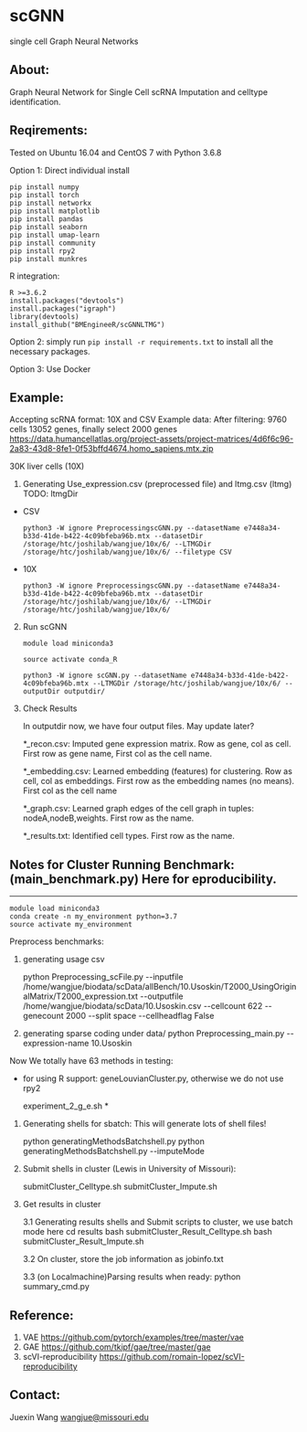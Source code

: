 # scGNN

single cell Graph Neural Networks

## About:

Graph Neural Network for Single Cell scRNA Imputation and celltype identification. 

## Reqirements:

Tested on Ubuntu 16.04 and CentOS 7 with Python 3.6.8

Option 1: Direct individual install

    pip install numpy
    pip install torch
    pip install networkx
    pip install matplotlib
    pip install pandas
    pip install seaborn
    pip install umap-learn
    pip install community
    pip install rpy2
    pip install munkres

R integration:

    R >=3.6.2
    install.packages("devtools")
    install.packages("igraph")
    library(devtools)
    install_github("BMEngineeR/scGNNLTMG")

Option 2: simply run ```pip install -r requirements.txt``` to install all the necessary packages.

Option 3: Use Docker

## Example:

Accepting scRNA format: 10X and CSV
Example data:
After filtering: 9760 cells 13052 genes, finally select 2000 genes
https://data.humancellatlas.org/project-assets/project-matrices/4d6f6c96-2a83-43d8-8fe1-0f53bffd4674.homo_sapiens.mtx.zip

30K liver cells (10X)

1. Generating Use_expression.csv (preprocessed file) and ltmg.csv (ltmg)
TODO: ltmgDir
- CSV

    `python3 -W ignore PreprocessingscGNN.py --datasetName e7448a34-b33d-41de-b422-4c09bfeba96b.mtx --datasetDir /storage/htc/joshilab/wangjue/10x/6/ --LTMGDir /storage/htc/joshilab/wangjue/10x/6/ --filetype CSV`

- 10X

    `python3 -W ignore PreprocessingscGNN.py --datasetName e7448a34-b33d-41de-b422-4c09bfeba96b.mtx --datasetDir /storage/htc/joshilab/wangjue/10x/6/ --LTMGDir /storage/htc/joshilab/wangjue/10x/6/`

2. Run scGNN

    `module load miniconda3`
    
    `source activate conda_R`

    `python3 -W ignore scGNN.py --datasetName e7448a34-b33d-41de-b422-4c09bfeba96b.mtx --LTMGDir /storage/htc/joshilab/wangjue/10x/6/ --outputDir outputdir/`

3. Check Results
    
    In outputdir now, we have four output files. May update later?
    
    *_recon.csv:        Imputed gene expression matrix. Row as gene, col as cell. First row as gene name, First col as the cell name. 

    *_embedding.csv:    Learned embedding (features) for clustering. Row as cell, col as embeddings. First row as the embedding names (no means). First col as the cell name

    *_graph.csv:        Learned graph edges of the cell graph in tuples: nodeA,nodeB,weights. First row as the name.

    *_results.txt:      Identified cell types. First row as the name. 


## Notes for Cluster Running Benchmark: (main_benchmark.py) Here for eproducibility.
---------
    module load miniconda3
    conda create -n my_environment python=3.7
    source activate my_environment

Preprocess benchmarks:

 1. generating usage csv

    python Preprocessing_scFile.py --inputfile /home/wangjue/biodata/scData/allBench/10.Usoskin/T2000_UsingOriginalMatrix/T2000_expression.txt --outputfile /home/wangjue/biodata/scData/10.Usoskin.csv --cellcount 622 --genecount 2000 --split space --cellheadflag False

2. generating sparse coding under data/
    python Preprocessing_main.py --expression-name 10.Usoskin


Now We totally have 63 methods in testing:
* for using R support: geneLouvianCluster.py, otherwise we do not use rpy2

    experiment_2_g_e.sh *

1. Generating shells for sbatch: This will generate lots of shell files!

    python generatingMethodsBatchshell.py
    python generatingMethodsBatchshell.py --imputeMode

2. Submit shells in cluster (Lewis in University of Missouri):

    submitCluster_Celltype.sh
    submitCluster_Impute.sh

3. Get results in cluster

    3.1 Generating results shells and Submit scripts to cluster, we use batch mode here
        cd results
        bash submitCluster_Result_Celltype.sh
        bash submitCluster_Result_Impute.sh
        
    3.2 On cluster, store the job information as jobinfo.txt

    3.3 (on Localmachine)Parsing results when ready:
        python summary_cmd.py 

## Reference:

1. VAE <https://github.com/pytorch/examples/tree/master/vae>
2. GAE <https://github.com/tkipf/gae/tree/master/gae>
3. scVI-reproducibility <https://github.com/romain-lopez/scVI-reproducibility>

## Contact:

Juexin Wang wangjue@missouri.edu

